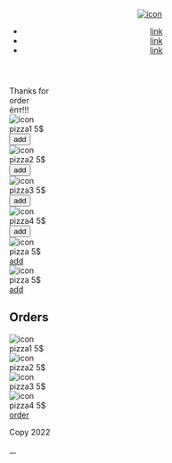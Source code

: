 <!DOCTYPE html>
<html lang="en">
<head>
   <meta charset="UTF-8">
   <meta http-equiv="X-UA-Compatible" content="IE=edge">
   <meta name="viewport" content="width=device-width, initial-scale=1.0">
   <link rel="stylesheet" href="css/style.css">
   <link rel="stylesheet" href="css/media.css">
   <title>Self 11</title>
</head>
<body>
   <div class="rety" style="background: url(/img/piza.jpg) 0 0/ cover no-repeat">
      <div class="wrapper">
         <header class="header">
            <a href="#" class="logo">
               <img src="img/logo.png" alt="icon">
            </a>
            <nav class="header_menu">
               <ul class="header_list">
                  <li>
                     <a href="#" class="header_link">
                        link
                     </a>
                  </li>
                  <li>
                     <a href="#" class="header_link">
                        link
                     </a>
                  </li>
                  <li>
                     <a href="#" class="header_link">
                        link
                     </a>
                  </li>
               </ul>
            </nav>
         </header>
         <div id="pop" class="tan">
            <div class="thank">Thanks for
               <br>order
               <br>ёпт!!!
               <div onclick="show6()" id="close" class="btn5">
                  <div class="close"></div>
               </div>
            </div>
         </div>
         <main id="main" class="main">
            <div id="content" class="content">
               <div class="content_gallery">
                  <div class="gallery_items">
                     <div class="gallery_item">
                        <img src="img/pizza.png" alt="icon">
                        <div class="prize1">
                           <div class="prize_text">pizza1 5$</div>
                           <button onclick="show()" class="prize_btn">add</button>
                        </div>
                     </div>
                     <div class="gallery_item">
                        <img src="img/pizza.png" alt="icon">
                        <div class="prize1">
                           <div class="prize_text">pizza2 5$</div>
                           <button onclick="show2()" class="prize_btn">add</button>
                        </div>
                     </div>
                     <div class="gallery_item">
                        <img src="img/pizza.png" alt="icon">
                        <div class="prize1">
                           <div class="prize_text">pizza3 5$</div>
                           <button onclick="show3()" class="prize_btn">add</button>
                        </div>
                     </div>
                     <div class="gallery_item">
                        <img src="img/pizza.png" alt="icon">
                        <div class="prize1">
                           <div class="prize_text">pizza4 5$</div>
                           <button onclick="show4()" class="prize_btn">add</button>
                        </div>
                     </div>
                     <div class="gallery_item">
                        <img src="img/pizza.png" alt="icon">
                        <div class="prize1">
                           <div class="prize_text">pizza 5$</div>
                           <a href="#" class="prize_btn">add</a>
                        </div>
                     </div>
                     <div class="gallery_item">
                        <img src="img/pizza.png" alt="icon">
                        <div class="prize1">
                           <div class="prize_text">pizza 5$</div>
                           <a href="#" class="prize_btn">add</a>
                        </div>
                     </div>
                  </div>
               </div>
            </div>
            <aside id="popup" class="sidebar">
               <div onclick="show5()" id="close" class="btn4">
                  <div class="close"></div>
               </div>
               <h1 class="title">Orders</h1>
               <div class="piz">
                  <div id="pizza1" class="pizza1 pizza">
                     <div class="pizza_img">
                        <img id="img" src="img/pizza.png" alt="icon">
                     </div>
                     <div class="pizza_text">
                        pizza1 5$
                     </div>
                  </div>
                  <div id="pizza2" class="pizza2 pizza">
                     <div class="pizza_img">
                        <img src="img/pizza.png" alt="icon">
                     </div>
                     <div class="pizza_text">
                        pizza2 5$
                     </div>
                  </div>
                  <div id="pizza3" class="pizza3 pizza">
                     <div class="pizza_img">
                        <img src="img/pizza.png" alt="icon">
                     </div>
                     <div class="pizza_text">
                        pizza3 5$
                     </div>
                  </div>
                  <div id="pizza4" class="pizza4 pizza">
                     <div class="pizza_img">
                        <img src="img/pizza.png" alt="icon">
                     </div>
                     <div class="pizza_text">
                        pizza4 5$
                     </div>
                  </div>
               </div>
               <div class="btn1">
                  <a onclick="show1()" href="#" class="order">order</a>
               </div>
            </aside>
         </main>
         <footer class="footer">
            <p class="footer_text">
               Copy 2022
            </p>
            <div class="footer_soces">
               <a href="#" class="soc_link">
                  <img src="img/soc1.png" alt="">
               </a>
               <a href="#" class="soc_link">
                  <img src="img/soc2.png" alt="">
               </a>
               <a href="#" class="soc_link">
                  <img src="img/soc3.png" alt="">
               </a>
               <a href="#" class="soc_link">
                  <img src="img/soc4.png" alt="">
               </a>
            </div>
         </footer>
      </div>
      </div>
   <script>
      let popup = document.getElementById('popup');
      let main = document.getElementById('main');
      let pizza1 = document.getElementById('pizza1');
      let pizza2 = document.getElementById('pizza2');
      let pizza3 = document.getElementById('pizza3');
      let pizza4 = document.getElementById('pizza4');
      let img = document.getElementById('img');
      let content = document.getElementById('content');

      let pop = document.getElementById('pop');


      function show(){
         popup.classList.add('show');
         main.classList.add('tran');
         pizza1.classList.add('show3');
         pizza1.classList.add('flex');
         content.classList.add('down');
      }
      function show1(){
         popup.classList.remove('show');
         main.classList.remove('tran');
         pizza1.classList.remove('show3');
         pizza1.classList.remove('flex');
         pizza2.classList.remove('show3');
         pizza2.classList.remove('flex');
         pizza3.classList.remove('show3');
         pizza3.classList.remove('flex');
         pizza4.classList.remove('show3');
         pizza4.classList.remove('flex');
         content.classList.remove('down');
         pop.classList.add('open');
      }

      function show6(){
         pop.classList.remove('open');
      }

      function show5(){
         popup.classList.remove('show');
         main.classList.remove('tran');
         pizza1.classList.remove('show3');
         pizza1.classList.remove('flex');
         pizza2.classList.remove('show3');
         pizza2.classList.remove('flex');
         pizza3.classList.remove('show3');
         pizza3.classList.remove('flex');
         pizza4.classList.remove('show3');
         pizza4.classList.remove('flex');
         content.classList.remove('down');
      }

      function show2(){
         popup.classList.add('show');
         main.classList.add('tran');
         pizza2.classList.add('show3');
         pizza2.classList.add('flex');
         content.classList.add('down');
      }
      function show3(){
         popup.classList.add('show');
         main.classList.add('tran');
         pizza3.classList.add('show3');
         pizza3.classList.add('flex');
         content.classList.add('down');
      }
      function show4(){
         popup.classList.add('show');
         main.classList.add('tran');
         pizza4.classList.add('show3');
         pizza4.classList.add('flex');
         content.classList.add('down');
      }
   </script>
   <script src="js/jquery-1.9.1.min.js"></script>
   <script src="js/main.js"></script>
</body>
</html>
